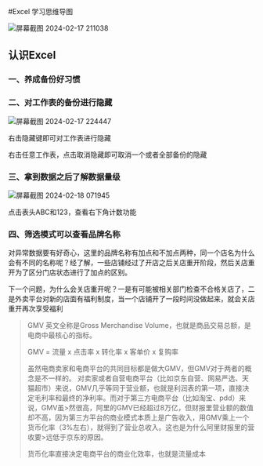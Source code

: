 #Excel 学习思维导图

![屏幕截图 2024-02-17 211038](https://github.com/lddzbn/-data-analysis/assets/160203933/3618b304-3d43-4f84-8a47-8883e17dee9f)

## 认识Excel

### 一、养成备份好习惯

### 二、对工作表的备份进行隐藏

![屏幕截图 2024-02-17 224447](https://github.com/lddzbn/-data-analysis/assets/160203933/501402ae-1b07-48c4-ae63-82dbf8288a92)

右击隐藏键即可对工作表进行隐藏

右击任意工作表，点击取消隐藏即可取消一个或者全部备份的隐藏

### 三、拿到数据之后了解数据量级

![屏幕截图 2024-02-18 071945](https://github.com/lddzbn/-data-analysis/assets/160203933/11c886c6-279f-401f-a1ad-67c63a9fefe1)

点击表头ABC和123，查看右下角计数功能

### 四、筛选模式可以查看品牌名称

对异常数据要有好奇心，这里的品牌名称有加点和不加点两种，同一个店名为什么会有不同的名称呢？经了解，一些店铺经过了开店之后关店重开阶段，然后关店重开为了区分门店状态进行了加点的区别。

下一个问题，为什么会关店重开呢？一是有可能被相关部门检查不合格关店了，二是外卖平台对新的店面有福利制度，当一个店铺开了一段时间没做起来，就会关店重开再次享受福利

>GMV 英文全称是Gross Merchandise Volume，也就是商品交易总额，是电商中最核心的指标。
>
>GMV = 流量 x 点击率 x 转化率 x 客单价 x 复购率
>
>虽然电商卖家和电商平台的共同目标都是做大GMV，但GMV对于两者的概念是不一样的。
>对卖家或者自营电商平台（比如京东自营、网易严选、天猫超市）来说，GMV几乎等同于营业额，也就是利润表的第一项，直接决定毛利率和最终的净利率。而对于第三方电商平台（比如淘宝、pdd）来说，GMV虽>然很高，阿里的GMV已经超过8万亿，但财报里营业额的数值却不高，因为第三方平台的商业模式本质上是广告收入，用GMV乘上一个货币化率（3%左右），就得到了营业总收入。这也是为什么阿里财报里的营收要>远低于京东的原因。
>
>货币化率直接决定电商平台的商业化效率，也就是流量成本
